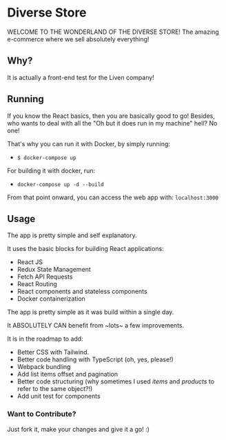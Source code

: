# Diverse Store

WELCOME TO THE WONDERLAND OF THE DIVERSE STORE! 
The amazing e-commerce where we sell absolutely everything!

## Why?

It is actually a front-end test for the Liven company!

## Running

If you know the React basics, then you are basically good to go!
Besides, who wants to deal with all the "Oh but it does run in my machine" hell?
No one!

That's why you can run it with Docker, by simply running:

+ `$ docker-compose up`

For building it with docker, run:

+ `docker-compose up -d --build`

From that point onward, you can access the web app with:
`localhost:3000`

## Usage

The app is pretty simple and self explanatory.

It uses the basic blocks for building React applications:
 + React JS
 + Redux State Management
 + Fetch API Requests
 + React Routing
 + React components and stateless components
 + Docker containerization

The app is pretty simple as it was build within a single day.

It ABSOLUTELY CAN benefit from ~lots~ a few improvements.

It is in the roadmap to add:
+ Better CSS with Tailwind.
+ Better code handling with TypeScript (oh, yes, please!)
+ Webpack bundling
+ Add list items offset and pagination
+ Better code structuring (why sometimes I used _items_ and _products_ to refer to the same object?!)
+ Add unit test for components

### Want to Contribute?
Just fork it, make your changes and give it a go! :)
